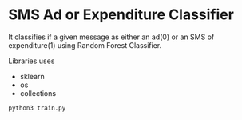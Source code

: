 
# SMS Ad or Expenditure Classifier

It classifies if a given message as either an ad(0) or an SMS of expenditure(1) using Random Forest Classifier.

Libraries uses
+ sklearn
+ os
+ collections

```python
python3 train.py
```
